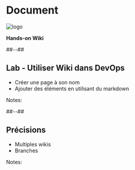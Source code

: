 <!-- .slide: class="transition bg-white" -->

# Document
![logo](./assets/images/services/artifacts/logo.svg)

**Hands-on Wiki**

##--##

## Lab - Utiliser Wiki dans DevOps

- Créer une page à son nom
- Ajouter des éléments en utilisant du markdown

Notes:

##--##

## Précisions

- Multiples wikis
- Branches

Notes:

